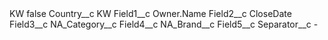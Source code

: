 <?xml version="1.0" encoding="UTF-8"?>
<CustomMetadata xmlns="http://soap.sforce.com/2006/04/metadata" xmlns:xsi="http://www.w3.org/2001/XMLSchema-instance" xmlns:xsd="http://www.w3.org/2001/XMLSchema">
    <label>KW</label>
    <protected>false</protected>
    <values>
        <field>Country__c</field>
        <value xsi:type="xsd:string">KW</value>
    </values>
    <values>
        <field>Field1__c</field>
        <value xsi:type="xsd:string">Owner.Name</value>
    </values>
    <values>
        <field>Field2__c</field>
        <value xsi:type="xsd:string">CloseDate</value>
    </values>
    <values>
        <field>Field3__c</field>
        <value xsi:type="xsd:string">NA_Category__c</value>
    </values>
    <values>
        <field>Field4__c</field>
        <value xsi:type="xsd:string">NA_Brand__c</value>
    </values>
    <values>
        <field>Field5__c</field>
        <value xsi:nil="true"/>
    </values>
    <values>
        <field>Separator__c</field>
        <value xsi:type="xsd:string">-</value>
    </values>
</CustomMetadata>

